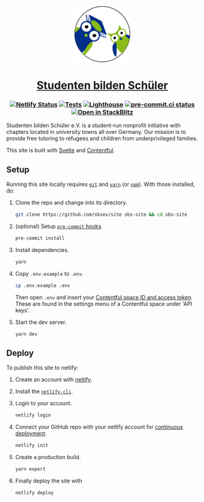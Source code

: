 <p align="center">
  <a href="https://studenten-bilden-schueler.de"><img src="static/favicon.svg" alt="Favicon" width=150></a>
</p>

<h1 align="center">
  <a href="https://studenten-bilden-schueler.de">Studenten bilden Schüler</a>
</h1>

<h3 align="center">

[![Netlify Status](https://api.netlify.com/api/v1/badges/2bcf7f93-7c33-40f4-9843-bbbf22ea213b/deploy-status)](https://app.netlify.com/sites/sbsev/deploys)
[![Tests](https://github.com/sbsev/site/actions/workflows/test.yml/badge.svg)](https://github.com/sbsev/site/actions/workflows/test.yml)
[![Lighthouse](https://github.com/sbsev/site/actions/workflows/lighthouse.yml/badge.svg)](https://github.com/sbsev/site/actions/workflows/lighthouse.yml)
[![pre-commit.ci status](https://results.pre-commit.ci/badge/github/sbsev/site/main.svg)](https://results.pre-commit.ci/latest/github/sbsev/site/main)
[![Open in StackBlitz](https://img.shields.io/badge/Open%20in-StackBlitz-darkblue?logo=stackblitz)](https://stackblitz.com/github/sbsev/site)

</h3>

Studenten bilden Schüler e.V. is a student-run nonprofit initiative with chapters located in university towns all over Germany. Our mission is to provide free tutoring to refugees and children from underprivileged families.

This site is built with [Svelte](https://github.com/sveltejs/svelte) and [Contentful](https://contentful.com).

## Setup

Running this site locally requires [`git`](https://git-scm.com) and [`yarn`](https://yarnpkg.com) (or [`npm`](https://npmjs.com)). With those installed, do:

1. Clone the repo and change into its directory.

   ```sh
   git clone https://github.com/sbsev/site sbs-site && cd sbs-site
   ```

2. (optional) Setup [`pre-commit` hooks](https://pre-commit.com).

   ```sh
   pre-commit install
   ```

3. Install dependencies.

   ```sh
   yarn
   ```

4. Copy `.env.example` to `.env`.

   ```sh
   cp .env.example .env
   ```

   Then open `.env` and insert your [Contentful space ID and access token](https://contentful.com/developers/docs/references/authentication). These are found in the settings menu of a Contentful space under 'API keys'.

5. Start the dev server.

   ```sh
   yarn dev
   ```

## Deploy

To publish this site to netlify:

1. Create an account with [netlify](https://netlify.com).
2. Install the [`netlify-cli`](https://netlify.com/docs/cli).
3. Login to your account.

   ```sh
   netlify login
   ```

4. Connect your GitHub repo with your netlify account for [continuous deployment](https://netlify.com/docs/cli/#continuous-deployment).

   ```sh
   netlify init
   ```

5. Create a production build.

   ```sh
   yarn export
   ```

6. Finally deploy the site with

   ```sh
   netlify deploy
   ```
